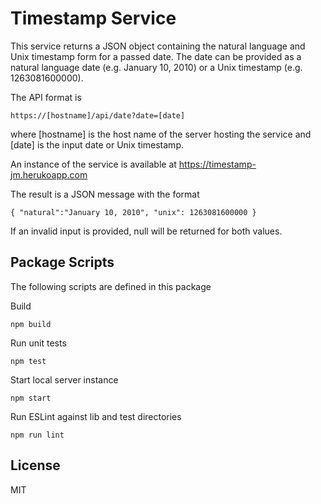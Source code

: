 # Timestamp Service

This service returns a JSON object containing the natural language
and Unix timestamp form for a passed date. The date can be provided
as a natural language date (e.g. January 10, 2010) or a Unix timestamp
(e.g. 1263081600000).

The API format is

    https://[hostname]/api/date?date=[date]

where [hostname] is the host name of the server hosting the service and
[date] is the input date or Unix timestamp.

An instance of the service is available at https://timestamp-jm.herukoapp.com

The result is a JSON message with the format

    { "natural":"January 10, 2010", "unix": 1263081600000 }

If an invalid input is provided, null will be returned for both values.

## Package Scripts

The following scripts are defined in this package

Build

```
npm build
```

Run unit tests

```
npm test
```

Start local server instance

```
npm start
```

Run ESLint against lib and test directories

```
npm run lint
```

## License
MIT
